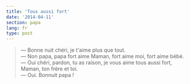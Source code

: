 ```yaml
---
title: 'Tous aussi fort'
date: '2014-04-11'
section: papa
lang: fr
type: post
---
```


> — Bonne nuit chéri, je t'aime plus que tout.  
> — Non papa, papa fort aime Maman, fort aime moi, fort aime bébé.  
> — Oui chéri, pardon, tu as raison, je vous aime tous aussi fort, Maman, ton frère et toi.  
> — Oui. Bonnuit papa !

